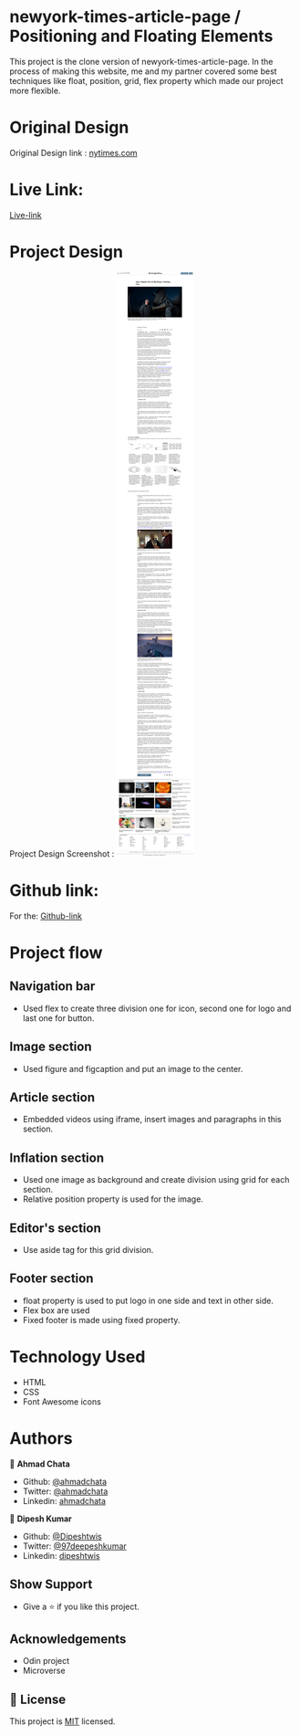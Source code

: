 # newyork-times-article-page / Positioning and Floating Elements

This project is the clone version of newyork-times-article-page. In the process of making this website, me and my partner covered some best techniques like float, position, grid, flex property which made our project more flexible.

# Original Design

Original Design link : [nytimes.com](https://www.nytimes.com/2014/03/18/science/space/detection-of-waves-in-space-buttresses-landmark-theory-of-big-bang.html?_r=0)


# Live Link:

  [Live-link](https://raw.githack.com/ahmadchata/newyork-times-article-page/feature-homepage/index.html)
  
# Project Design

Project Design Screenshot : ![Project Design](img/screenshot-nytimes.png)

# Github link:

For the: [Github-link](https://github.com/ahmadchata/newyork-times-article-page/tree/feature-homepage)

# Project flow

## Navigation bar

- Used flex to create three division one for icon, second one for logo and last one for button.

## Image section

- Used figure and figcaption and put an image to the center. 

## Article section

- Embedded videos using iframe, insert images and paragraphs in this section.

## Inflation section

- Used one image as background and create division using grid for each section.
- Relative position property is used for the image.

## Editor's section

- Use aside tag for this grid division.

## Footer section

- float property is used to put logo in one side and text in other side.
- Flex box are used
- Fixed footer is made using fixed property.

# Technology Used

- HTML
- CSS
- Font Awesome icons

# Authors

👤 **Ahmad Chata**

- Github: [@ahmadchata](https://github.com/ahmadchata)
- Twitter: [@ahmadchata](https://twitter.com/ahmadchata)
- Linkedin: [ahmadchata](https://www.linkedin.com/in/ahmad-chata-957b9b51/)

👤 **Dipesh Kumar**

- Github: [@Dipeshtwis](https://github.com/Dipeshtwis)
- Twitter: [@97deepeshkumar](https://twitter.com/97deepeshkumar)
- Linkedin: [dipeshtwis](https://www.linkedin.com/in/dipeshtwis/)

## Show Support

- Give a ⭐ if you like this project.

## Acknowledgements

- Odin project
- Microverse

## 📝 License

This project is [MIT](https://opensource.org/licenses/MIT) licensed.
